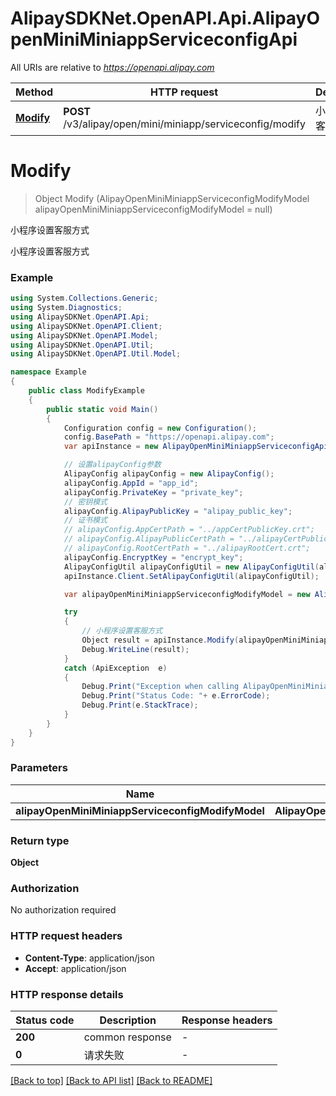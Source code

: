 # AlipaySDKNet.OpenAPI.Api.AlipayOpenMiniMiniappServiceconfigApi

All URIs are relative to *https://openapi.alipay.com*

Method | HTTP request | Description
------------- | ------------- | -------------
[**Modify**](AlipayOpenMiniMiniappServiceconfigApi.md#modify) | **POST** /v3/alipay/open/mini/miniapp/serviceconfig/modify | 小程序设置客服方式


<a name="modify"></a>
# **Modify**
> Object Modify (AlipayOpenMiniMiniappServiceconfigModifyModel alipayOpenMiniMiniappServiceconfigModifyModel = null)

小程序设置客服方式

小程序设置客服方式

### Example
```csharp
using System.Collections.Generic;
using System.Diagnostics;
using AlipaySDKNet.OpenAPI.Api;
using AlipaySDKNet.OpenAPI.Client;
using AlipaySDKNet.OpenAPI.Model;
using AlipaySDKNet.OpenAPI.Util;
using AlipaySDKNet.OpenAPI.Util.Model;

namespace Example
{
    public class ModifyExample
    {
        public static void Main()
        {
            Configuration config = new Configuration();
            config.BasePath = "https://openapi.alipay.com";
            var apiInstance = new AlipayOpenMiniMiniappServiceconfigApi(config);

            // 设置alipayConfig参数
            AlipayConfig alipayConfig = new AlipayConfig();
            alipayConfig.AppId = "app_id";
            alipayConfig.PrivateKey = "private_key";
            // 密钥模式
            alipayConfig.AlipayPublicKey = "alipay_public_key";
            // 证书模式
            // alipayConfig.AppCertPath = "../appCertPublicKey.crt";
            // alipayConfig.AlipayPublicCertPath = "../alipayCertPublicKey_RSA2.crt";
            // alipayConfig.RootCertPath = "../alipayRootCert.crt";
            alipayConfig.EncryptKey = "encrypt_key";
            AlipayConfigUtil alipayConfigUtil = new AlipayConfigUtil(alipayConfig);
            apiInstance.Client.SetAlipayConfigUtil(alipayConfigUtil);

            var alipayOpenMiniMiniappServiceconfigModifyModel = new AlipayOpenMiniMiniappServiceconfigModifyModel(); // AlipayOpenMiniMiniappServiceconfigModifyModel |  (optional) 

            try
            {
                // 小程序设置客服方式
                Object result = apiInstance.Modify(alipayOpenMiniMiniappServiceconfigModifyModel);
                Debug.WriteLine(result);
            }
            catch (ApiException  e)
            {
                Debug.Print("Exception when calling AlipayOpenMiniMiniappServiceconfigApi.Modify: " + e.Message );
                Debug.Print("Status Code: "+ e.ErrorCode);
                Debug.Print(e.StackTrace);
            }
        }
    }
}
```

### Parameters

Name | Type | Description  | Notes
------------- | ------------- | ------------- | -------------
 **alipayOpenMiniMiniappServiceconfigModifyModel** | **AlipayOpenMiniMiniappServiceconfigModifyModel**|  | [optional] 

### Return type

**Object**

### Authorization

No authorization required

### HTTP request headers

 - **Content-Type**: application/json
 - **Accept**: application/json


### HTTP response details
| Status code | Description | Response headers |
|-------------|-------------|------------------|
| **200** | common response |  -  |
| **0** | 请求失败 |  -  |

[[Back to top]](#) [[Back to API list]](../README.md#documentation-for-api-endpoints) [[Back to README]](../README.md)

